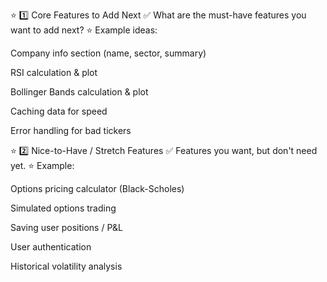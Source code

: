 ⭐️ 1️⃣ Core Features to Add Next
✅ What are the must-have features you want to add next?
⭐ Example ideas:

Company info section (name, sector, summary)

RSI calculation & plot

Bollinger Bands calculation & plot

Caching data for speed

Error handling for bad tickers

⭐️ 2️⃣ Nice-to-Have / Stretch Features
✅ Features you want, but don't need yet.
⭐ Example:

Options pricing calculator (Black-Scholes)

Simulated options trading

Saving user positions / P&L

User authentication

Historical volatility analysis